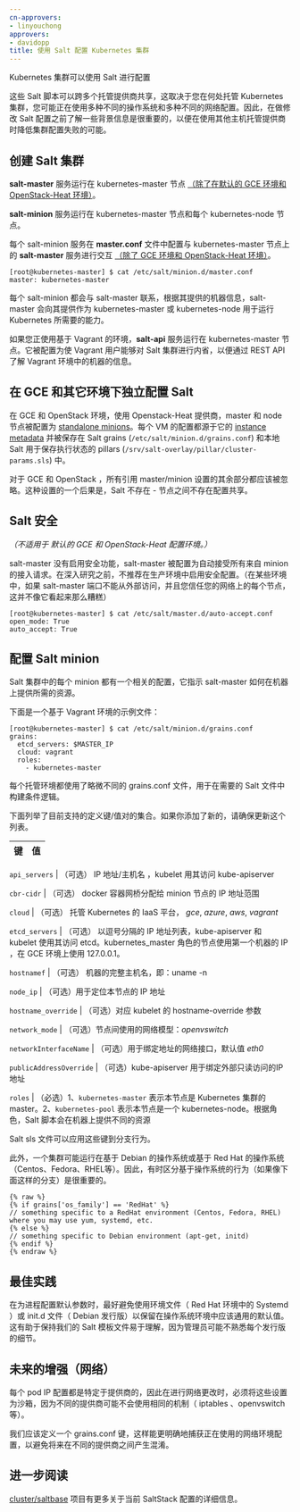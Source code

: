 ```yaml
---
cn-approvers:
- linyouchong
approvers:
- davidopp
title: 使用 Salt 配置 Kubernetes 集群
---
```

<!--
---
approvers:
- davidopp
title: Configuring Kubernetes with Salt
---
-->

<!--
The Kubernetes cluster can be configured using Salt.
-->
Kubernetes 集群可以使用 Salt 进行配置

<!--
The Salt scripts are shared across multiple hosting providers and depending on where you host your Kubernetes cluster, you may be using different operating systems and different networking configurations. As a result, it's important to understand some background information before making Salt changes in order to minimize introducing failures for other hosting providers.
-->
这些 Salt 脚本可以跨多个托管提供商共享，这取决于您在何处托管 Kubernetes 集群，您可能正在使用多种不同的操作系统和多种不同的网络配置。因此，在做修改 Salt 配置之前了解一些背景信息是很重要的，以便在使用其他主机托管提供商时降低集群配置失败的可能。

<!--
## Salt cluster setup
-->
## 创建 Salt 集群

<!--
The **salt-master** service runs on the kubernetes-master [(except on the default GCE and OpenStack-Heat setup)](#standalone-salt-configuration-on-gce-and-others).
-->
**salt-master** 服务运行在 kubernetes-master 节点 [（除了在默认的 GCE 环境和 OpenStack-Heat 环境）](#standalone-salt-configuration-on-gce-and-others)。

<!--
The **salt-minion** service runs on the kubernetes-master and each kubernetes-node in the cluster.
-->
**salt-minion** 服务运行在 kubernetes-master 节点和每个 kubernetes-node 节点。

<!--
Each salt-minion service is configured to interact with the **salt-master** service hosted on the kubernetes-master via the **master.conf** file [(except on GCE and OpenStack-Heat)](#standalone-salt-configuration-on-gce-and-others).
-->
每个 salt-minion 服务在 **master.conf** 文件中配置与 kubernetes-master 节点上的 **salt-master** 服务进行交互 [（除了 GCE 环境和 OpenStack-Heat 环境）](#standalone-salt-configuration-on-gce-and-others)。

```shell
[root@kubernetes-master] $ cat /etc/salt/minion.d/master.conf
master: kubernetes-master
```

<!--
The salt-master is contacted by each salt-minion and depending upon the machine information presented, the salt-master will provision the machine as either a kubernetes-master or kubernetes-node with all the required capabilities needed to run Kubernetes.
-->
每个 salt-minion 都会与 salt-master 联系，根据其提供的机器信息，salt-master 会向其提供作为 kubernetes-master 或 kubernetes-node 用于运行 Kubernetes 所需要的能力。

<!--
If you are running the Vagrant based environment, the **salt-api** service is running on the kubernetes-master.  It is configured to enable the vagrant user to introspect the salt cluster in order to find out about machines in the Vagrant environment via a REST API.
-->
如果您正使用基于 Vagrant 的环境，**salt-api** 服务运行在 kubernetes-master 节点。它被配置为使 Vagrant 用户能够对 Salt 集群进行内省，以便通过 REST API 了解 Vagrant 环境中的机器的信息。

<!--
## Standalone Salt Configuration on GCE and others
-->
## 在 GCE 和其它环境下独立配置 Salt

<!--
On GCE and OpenStack, using the Openstack-Heat provider, the master and nodes are all configured as [standalone minions](http://docs.saltstack.com/en/latest/topics/tutorials/standalone_minion.html). The configuration for each VM is derived from the VM's [instance metadata](https://cloud.google.com/compute/docs/metadata) and then stored in Salt grains (`/etc/salt/minion.d/grains.conf`) and pillars (`/srv/salt-overlay/pillar/cluster-params.sls`) that local Salt uses to enforce state.
-->
在 GCE 和 OpenStack 环境，使用 Openstack-Heat 提供商，master 和 node 节点被配置为 [standalone minions](http://docs.saltstack.com/en/latest/topics/tutorials/standalone_minion.html)。每个 VM 的配置都源于它的 [instance metadata](https://cloud.google.com/compute/docs/metadata) 并被保存在 Salt grains (`/etc/salt/minion.d/grains.conf`) 和本地 Salt 用于保存执行状态的 pillars (`/srv/salt-overlay/pillar/cluster-params.sls`) 中。

<!--
All remaining sections that refer to master/minion setups should be ignored for GCE and OpenStack. One fallout of this setup is that the Salt mine doesn't exist - there is no sharing of configuration amongst nodes.
-->
对于 GCE 和 OpenStack ，所有引用 master/minion 设置的其余部分都应该被忽略。这种设置的一个后果是，Salt 不存在 - 节点之间不存在配置共享。

<!--
## Salt security
-->
## Salt 安全

<!--
*(Not applicable on default GCE and OpenStack-Heat setup.)*
-->
*（不适用于 默认的 GCE 和 OpenStack-Heat 配置环境。）*

<!--
Security is not enabled on the salt-master, and the salt-master is configured to auto-accept incoming requests from minions.  It is not recommended to use this security configuration in production environments without deeper study.  (In some environments this isn't as bad as it might sound if the salt master port isn't externally accessible and you trust everyone on your network.)
-->
salt-master 没有启用安全功能，salt-master 被配置为自动接受所有来自 minion 的接入请求。在深入研究之前，不推荐在生产环境中启用安全配置。（在某些环境中，如果 salt-master 端口不能从外部访问，并且您信任您的网络上的每个节点，这并不像它看起来那么糟糕）

```shell
[root@kubernetes-master] $ cat /etc/salt/master.d/auto-accept.conf
open_mode: True
auto_accept: True
```

<!--
## Salt minion configuration
-->
## 配置 Salt minion

<!--
Each minion in the salt cluster has an associated configuration that instructs the salt-master how to provision the required resources on the machine.
-->
Salt 集群中的每个 minion 都有一个相关的配置，它指示 salt-master 如何在机器上提供所需的资源。

<!--
An example file is presented below using the Vagrant based environment.
-->
下面是一个基于 Vagrant 环境的示例文件：

```shell
[root@kubernetes-master] $ cat /etc/salt/minion.d/grains.conf
grains:
  etcd_servers: $MASTER_IP
  cloud: vagrant
  roles:
    - kubernetes-master
```

<!--
Each hosting environment has a slightly different grains.conf file that is used to build conditional logic where required in the Salt files.
-->
每个托管环境都使用了略微不同的 grains.conf 文件，用于在需要的 Salt 文件中构建条件逻辑。

<!--
The following enumerates the set of defined key/value pairs that are supported today.  If you add new ones, please make sure to update this list.
-->
下面列举了目前支持的定义键/值对的集合。如果你添加了新的，请确保更新这个列表。

<!--
Key | Value
-->
键 | 值
-----------------------------------|----------------------------------------------------------------
<!--
`api_servers` | (Optional) The IP address / host name where a kubelet can get read-only access to kube-apiserver
-->
`api_servers` | （可选） IP 地址/主机名 ，kubelet 用其访问 kube-apiserver
<!--
`cbr-cidr` | (Optional) The minion IP address range used for the docker container bridge.
-->
`cbr-cidr` | （可选） docker 容器网桥分配给 minion 节点的 IP 地址范围
<!--
`cloud` | (Optional) Which IaaS platform is used to host Kubernetes, *gce*, *azure*, *aws*, *vagrant*
-->
`cloud` | （可选） 托管 Kubernetes 的 IaaS 平台， *gce*, *azure*, *aws*, *vagrant*
<!--
`etcd_servers` | (Optional) Comma-delimited list of IP addresses the kube-apiserver and kubelet use to reach etcd.  Uses the IP of the first machine in the kubernetes_master role, or 127.0.0.1 on GCE.
-->
`etcd_servers` | （可选） 以逗号分隔的 IP 地址列表，kube-apiserver 和 kubelet 使用其访问 etcd。kubernetes_master 角色的节点使用第一个机器的 IP ，在 GCE 环境上使用 127.0.0.1。
<!--
`hostnamef` | (Optional) The full host name of the machine, i.e. uname -n
-->
`hostnamef` | （可选） 机器的完整主机名，即：uname -n
<!--
`node_ip` | (Optional) The IP address to use to address this node
-->
`node_ip` | （可选）用于定位本节点的 IP 地址
<!--
`hostname_override` | (Optional) Mapped to the kubelet hostname-override
-->
`hostname_override` | （可选）对应 kubelet 的 hostname-override 参数
<!--
`network_mode` | (Optional) Networking model to use among nodes: *openvswitch*
-->
`network_mode` | （可选）节点间使用的网络模型：*openvswitch*
<!--
`networkInterfaceName` | (Optional) Networking interface to use to bind addresses, default value *eth0*
-->
`networkInterfaceName` | （可选）用于绑定地址的网络接口，默认值 *eth0*
<!--
`publicAddressOverride` | (Optional) The IP address the kube-apiserver should use to bind against for external read-only access
-->
`publicAddressOverride` | （可选）kube-apiserver 用于绑定外部只读访问的IP地址
<!--
`roles` | (Required) 1. `kubernetes-master` means this machine is the master in the Kubernetes cluster.  2. `kubernetes-pool` means this machine is a kubernetes-node.  Depending on the role, the Salt scripts will provision different resources on the machine.
-->
`roles` | （必选）1、`kubernetes-master` 表示本节点是 Kubernetes 集群的 master。2、`kubernetes-pool` 表示本节点是一个 kubernetes-node。根据角色，Salt 脚本会在机器上提供不同的资源

<!--
These keys may be leveraged by the Salt sls files to branch behavior.
-->
Salt sls 文件可以应用这些键到分支行为。

<!--
In addition, a cluster may be running a Debian based operating system or Red Hat based operating system (Centos, Fedora, RHEL, etc.).  As a result, it's important to sometimes distinguish behavior based on operating system using if branches like the following.
-->
此外，一个集群可能运行在基于 Debian 的操作系统或基于 Red Hat 的操作系统（Centos、Fedora、RHEL等）。因此，有时区分基于操作系统的行为（如果像下面这样的分支）是很重要的。

```liquid
{% raw %}
{% if grains['os_family'] == 'RedHat' %}
// something specific to a RedHat environment (Centos, Fedora, RHEL) where you may use yum, systemd, etc.
{% else %}
// something specific to Debian environment (apt-get, initd)
{% endif %}
{% endraw %}
```

<!--
## Best Practices
-->
## 最佳实践

<!--
When configuring default arguments for processes, it's best to avoid the use of EnvironmentFiles (Systemd in Red Hat environments) or init.d files (Debian distributions) to hold default values that should be common across operating system environments.  This helps keep our Salt template files easy to understand for editors who may not be familiar with the particulars of each distribution.
-->
在为进程配置默认参数时，最好避免使用环境文件（ Red Hat 环境中的 Systemd ）或 init.d 文件（ Debian 发行版）以保留在操作系统环境中应该通用的默认值。这有助于保持我们的 Salt 模板文件易于理解，因为管理员可能不熟悉每个发行版的细节。

<!--
## Future enhancements (Networking)
-->
## 未来的增强（网络）

<!--
Per pod IP configuration is provider-specific, so when making networking changes, it's important to sandbox these as all providers may not use the same mechanisms (iptables, openvswitch, etc.)
-->
每个 pod IP 配置都是特定于提供商的，因此在进行网络更改时，必须将这些设置为沙箱，因为不同的提供商可能不会使用相同的机制（ iptables 、openvswitch 等）。

<!--
We should define a grains.conf key that captures more specifically what network configuration environment is being used to avoid future confusion across providers.
-->
我们应该定义一个 grains.conf 键，这样能更明确地捕获正在使用的网络环境配置，以避免将来在不同的提供商之间产生混淆。

<!--
## Further reading
-->
## 进一步阅读

<!--
The [cluster/saltbase](http://releases.k8s.io/{{page.githubbranch}}/cluster/saltbase/) tree has more details on the current SaltStack configuration.
-->
[cluster/saltbase](http://releases.k8s.io/{{page.githubbranch}}/cluster/saltbase/) 项目有更多关于当前 SaltStack 配置的详细信息。
